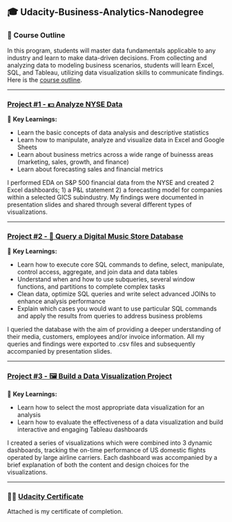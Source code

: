 ## 🎓 Udacity-Business-Analytics-Nanodegree
### 📄 Course Outline
In this program, students will master data fundamentals applicable to any industry and learn to make data-driven decisions. From collecting and analyzing data to modeling business scenarios, students will learn Excel, SQL, and Tableau, utilizing data visualization skills to communicate findings. Here is the [course outline](https://www.udacity.com/course/business-analytics-nanodegree--nd098).

---
### [Project #1 - 💵 Analyze NYSE Data](https://github.com/tuckercp/Udacity-Business-Analytics-ND/tree/main/Project-1-Analyze-NYSE-Data)
🔑 **Key Learnings:**
* Learn the basic concepts of data analysis and descriptive statistics
* Learn how to manipulate, analyze and visualize data in Excel and Google Sheets
* Learn about business metrics across a wide range of buinesss areas (marketing, sales, growth, and finance)
* Learn about forecasting sales and financial metrics

I performed EDA on S&P 500 financial data from the NYSE and created 2 Excel dashboards; 1) a P&L statement 2) a forecasting model for companies within a selected GICS subindustry. My findings were documented in presentation slides and shared through several different types of visualizations.

---
### [Project #2 - 🎹 Query a Digital Music Store Database](https://github.com/tuckercp/Udacity-Business-Analytics-ND/tree/main/Project-2-Query-Music-Store)
🔑 **Key Learnings:**
* Learn how to execute core SQL commands to define, select, manipulate, control access, aggregate, and join data and data tables
* Understand when and how to use subqueries, several window functions, and partitions to complete complex tasks
* Clean data, optimize SQL queries and write select advanced JOINs to enhance analysis performance
* Explain which cases you would want to use particular SQL commands and apply the results from queries to address business problems

I queried the database with the aim of providing a deeper understanding of their media, customers, employees and/or invoice information. All my queries and findings were exported to .csv files and subsequently accompanied by presentation slides.

---
### [Project #3 - 🖼️ Build a Data Visualization Project](https://github.com/tuckercp/Udacity-Business-Analytics-ND/tree/main/Project-3-Build-Data-Visualization)
🔑 **Key Learnings:**
* Learn how to select the most appropriate data visualization for an analysis
* Learn how to evaluate the effectiveness of a data visualization and build interactive and engaging Tableau dashboards

I created a series of visualizations which were combined into 3 dynamic dashboards, tracking the on-time performance of US domestic flights operated by large airline carriers. Each dashboard was accompanied by a brief explanation of both the content and design choices for the visualizations.

---
### 🧑‍🎓 [Udacity Certificate](https://github.com/tuckercp/Udacity-Business-Analytics-ND/blob/main/Udacity%20BA%20Certificate.pdf)
Attached is my certificate of completion.
